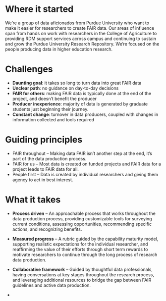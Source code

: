 # Where it started
We’re a group of data aficionados from Purdue University who want to make it easier for researchers to create FAIR data.  Our areas of influence span from hands on work with researchers in the College of Agriculture to providing  RDM support services across campus and continuing to sustain and grow the Purdue University Research Repository.  We’re focused on the people producing data in higher education research.

# Challenges
* **Daunting goal**: it takes so long to turn data into great FAIR data ​
* **Unclear path**: no guidance on day-to-day decisions​
* **FAIR  for others**: making FAIR data is typically done at the end of the project, and doesn’t benefit the producer​
* **Producer inexperience**: majority of data is generated by graduate students just beginning their journey.​
* **Constant change**: turnover in data producers, coupled with changes in information collected and tools required

# Guiding principles
* FAIR throughout – Making data FAIR isn’t another step at the end, it’s part of the data production process.​
* FAIR for us – Most data is created on funded projects and FAIR data for a project leads to FAIR data for all.​
* People first – Data is created by individual researchers and giving them agency to act in best interest.

# What it takes
* **Process driven** – An approachable process that works throughout the data production process, providing customizable tools for surveying current conditions, assessing opportunities, recommending specific actions, and recognizing benefits.​
* **Measured progress** – A rubric guided  by the capability maturity model, supporting realistic expectations for the individual researcher, and reaffirming the value of their efforts through short term rewards to motivate researchers to continue through the long process of research data production.​
* **Collaborative framework** –  Guided by thoughtful data professionals, having conversations at key stages throughout the research process, and leveraging additional resources to bridge the gap between FAIR guidelines and active data production.

* 
